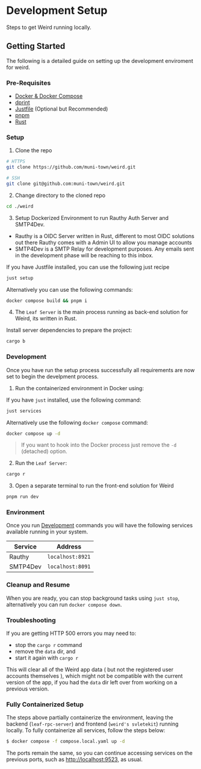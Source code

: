 # Development Setup

Steps to get Weird running locally.

## Getting Started

The following is a detailed guide on setting up the development enviroment for weird.

### Pre-Requisites

- [Docker & Docker Compose](https://docs.docker.com/engine/install/)
- [dprint](https://dprint.dev/install/)
- [Justfile](https://github.com/casey/just) (Optional but Recommended)
- [pnpm](https://pnpm.io/installation)
- [Rust](https://rustup.rs)

### Setup

1. Clone the repo

```bash
# HTTPS
git clone https://github.com/muni-town/weird.git
```

```bash
# SSH
git clone git@github.com:muni-town/weird.git
```

2. Change directory to the cloned repo

```bash
cd ./weird
```

3. Setup Dockerized Environment to run Rauthy Auth Server and SMTP4Dev.

- Rauthy is a OIDC Server written in Rust, different to most OIDC solutions out there Rauthy comes with a Admin UI to allow you manage accounts
- SMTP4Dev is a SMTP Relay for development purposes. Any emails sent in the development phase will be reaching to this inbox.

If you have Justfile installed, you can use the following just recipe

```bash
just setup
```

Alternatively you can use the following commands:

```bash
docker compose build && pnpm i
```

4. The `Leaf Server` is the main process running as back-end solution for Weird, its written in Rust.

Install server dependencies to prepare the project:

```bash
cargo b
```

### Development

Once you have run the setup process successfully all requirements are now set to begin the develpment process.

1. Run the containerized environment in Docker using:

If you have `just` installed, use the following command:

```bash
just services
```

Alternatively use the following `docker compose` command:

```bash
docker compose up -d
```

> If you want to hook into the Docker process just remove the `-d` (detached) option.

2. Run the `Leaf Server`:

```bash
cargo r
```

3. Open a separate terminal to run the front-end solution for Weird

```bash
pnpm run dev
```

### Environment

Once you run [Development](#development) commands you will have the following services available running in your system.

| Service  | Address          |
| -------- | ---------------- |
| Rauthy   | `localhost:8921` |
| SMTP4Dev | `localhost:8091` |

### Cleanup and Resume

When you are ready, you can stop background tasks using `just stop`, alternatively you can run `docker compose down`.

### Troubleshooting

If you are getting HTTP 500 errors you may need to:

- stop the `cargo r` command
- remove the `data` dir, and
- start it again with `cargo r`

This will clear all of the Weird app data ( but not the registered user accounts themselves ), which might not be compatible with the current version of the app, if you had the `data` dir left over from working on a previous version.

### Fully Containerized Setup

The steps above partially containerize the environment, leaving the backend (`leaf-rpc-server`) and frontend (`weird's svletekit`) running locally.
To fully containerize all services, follow the steps below:

```bash
$ docker compose -f compose.local.yaml up -d
```

The ports remain the same, so you can continue accessing services on the previous ports, such as <http://localhost:9523>, as usual.
